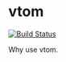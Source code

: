 
# vtom


[![Build Status](https://drone.0u0.me/api/badges/feub/vtom-vertx/status.svg)](https://drone.0u0.me/feub/vtom-vertx)


Why use vtom.




